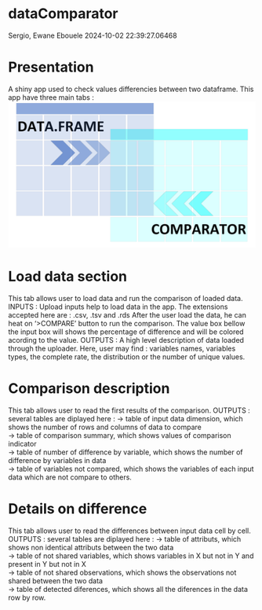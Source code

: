 dataComparator
================
Sergio, Ewane Ebouele
2024-10-02 22:39:27.06468

# Presentation

A shiny app used to check values differencies between two dataframe.
This app have three main tabs :  
![dataCompare](./inst/app/www/dfComparator.png)

# Load data section

This tab allows user to load data and run the comparison of loaded data.
INPUTS : Upload inputs help to load data in the app. The extensions
accepted here are : .csv, .tsv and .rds After the user load the data, he
can heat on ‘\>COMPARE’ button to run the comparison. The value box
bellow the input box will shows the percentage of difference and will be
colored acording to the value. OUTPUTS : A high level description of
data loaded through the uploader. Here, user may find : variables names,
variables types, the complete rate, the distribution or the number of
unique values.

# Comparison description

This tab allows user to read the first results of the comparison.
OUTPUTS : several tables are diplayed here : -\> table of input data
dimension, which shows the number of rows and columns of data to
compare  
-\> table of comparison summary, which shows values of comparison
indicator  
-\> table of number of difference by variable, which shows the number of
difference by variables in data  
-\> table of variables not compared, which shows the variables of each
input data which are not compare to others.

# Details on difference

This tab allows user to read the differences between input data cell by
cell. OUTPUTS : several tables are diplayed here : -\> table of
attributs, which shows non identical attributs between the two data  
-\> table of not shared variables, which shows variables in X but not in
Y and present in Y but not in X  
-\> table of not shared observations, which shows the observations not
shared between the two data  
-\> table of detected diferences, which shows all the diferences in the
data row by row.
